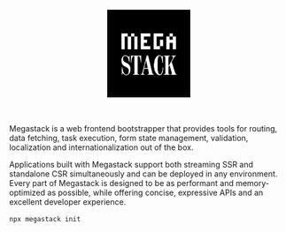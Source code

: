 <p align="center">
  <a href="#readme"><picture>
    <source media="(prefers-color-scheme: dark)" srcset="./assets/logo-dark.png" />
    <source media="(prefers-color-scheme: light)" srcset="./assets/logo-light.png" />
    <img alt="Megastack" src="./assets/logo-light.png" width="150" />
  </picture></a>
</p>

<br/>

Megastack is a web frontend bootstrapper that provides tools for routing, data fetching, task execution,
form state management, validation, localization and internationalization out of the box.

Applications built with Megastack support both streaming SSR and standalone CSR simultaneously and can be deployed in
any environment. Every part of Megastack is designed to be as performant and memory-optimized as possible, while
offering concise, expressive APIs and an excellent developer experience.

```bash
npx megastack init
```
